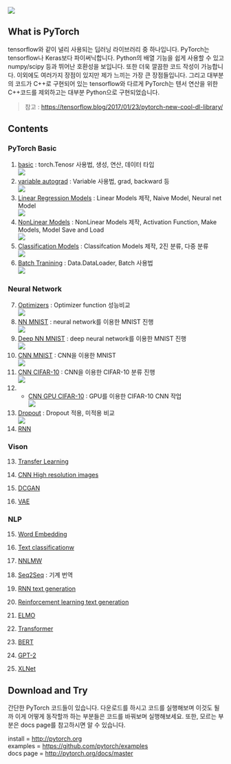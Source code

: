 ![](pytorch-logo.png)

## What is PyTorch  
tensorflow와 같이 널리 사용되는 딥러닝 라이브러리 중 하나입니다. PyTorch는 tensorflow나 Keras보다 파이써닉합니다. Python의 배열 기능을 쉽게 사용할 수 있고 numpy/scipy 등과 뛰어난 호환성을 보입니다. 또한 더욱 깔끔한 코드 작성이 가능합니다. 이외에도 여러가지 장점이 있지만 제가 느끼는 가장 큰 장점들입니다. 그리고 대부분의 코드가 C++로 구현되어 있는 tensorflow와 다르게 PyTorch는 텐서 연산을 위한 C++코드를 제외하고는 대부분 Python으로 구현되었습니다.
> 참고 : https://tensorflow.blog/2017/01/23/pytorch-new-cool-dl-library/

## Contents  

### PyTorch Basic

1. [basic](01_basic.ipynb) : torch.Tenosr 사용법, 생성, 연산, 데이터 타입  
![](images/01.png)
2. [variable autograd](02_variable_autograd.ipynb) : Variable 사용법, grad, backward 등  
![](images/02.png)
3. [Linear Regression Models](03_Linear_Regression_Models.ipynb) : Linear Models 제작, Naive Model, Neural net Model  
![](images/03.png)
4. [NonLinear Models](04_NonLinear_Models.ipynb) : NonLinear Models 제작, Activation Function, Make Models, Model Save and Load  
![](images/04.png)
5. [Classification Models](05_Classification_Models.ipynb) : Classifcation Models 제작, 2진 분류, 다중 분류  
![](images/05.png)
6. [Batch Tranining](06_Batch_Training.ipynb) : Data.DataLoader, Batch 사용법  
![](images/06.png)

### Neural Network

7. [Optimizers](07_Optimizers.ipynb) : Optimizer function 성능비교  
![](images/07.png)
8. [NN MNIST](08_NN_MNIST.ipynb) : neural network를 이용한 MNIST 진행  
![](images/08.png)
9. [Deep NN MNIST](09_Deep_NN_MNIST.ipynb) : deep neural network를 이용한 MNIST 진행  
![](images/09.png)
10. [CNN MNIST](10_CNN_MNIST.ipynb) : CNN을 이용한 MNIST  
![](images/10.png)
11. [CNN CIFAR-10](11_CNN_CIFAR-10.ipynb) : CNN을 이용한 CIFAR-10 분류 진행  
![](images/11.png)
11. + [CNN GPU CIFAR-10](11_CNN_CIFAR-10-GPU.ipynb) : GPU를 이용한 CIFAR-10 CNN 작업  
![](images/11.png)
12. [Dropout](12_Dropout.ipynb) : Dropout 적용, 미적용 비교  
![](images/12.png)
16. [RNN]()

### Vison

13. [Transfer Learning]()

14. [CNN High resolution images]()

21. [DCGAN]()

23. [VAE]()

### NLP

15. [Word Embedding]()

17. [Text classificationw]()

18. [NNLMW]()

19. [Seq2Seq]() : 기계 번역

20. [RNN text generation]()

22. [Reinforcement learning text generation]()

24. [ELMO]()

25. [Transformer]()

26. [BERT]()

27. [GPT-2]()

28. [XLNet]()

## Download and Try
간단한 PyTorch 코드들이 있습니다. 다운로드를 하시고 코드를 실행해보며 이것도 될까 이게 어떻게 동작할까 하는 부분들은 코드를 바꿔보며 실행해보세요. 또한, 모르는 부분은 docs page를 참고하시면 알 수 있습니다.

install   = http://pytorch.org  
examples  = https://github.com/pytorch/examples  
docs page = http://pytorch.org/docs/master
